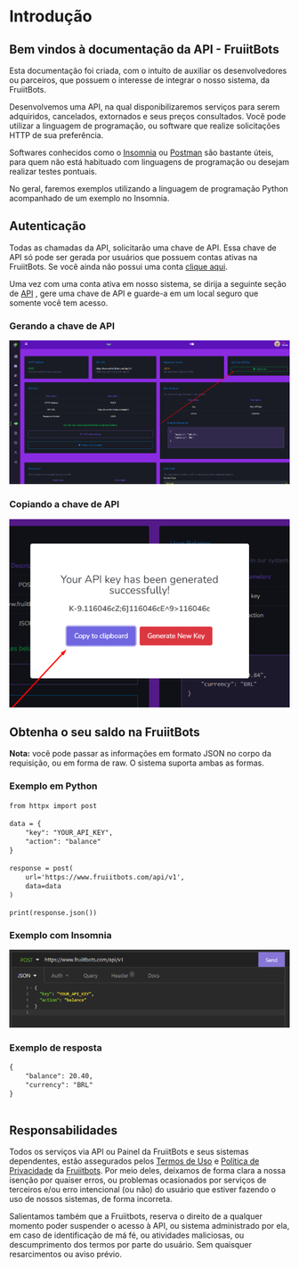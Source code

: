 # Introdução 
## Bem vindos à documentação da API - FruiitBots

Esta documentação foi criada, com o intuito de auxiliar os desenvolvedores ou parceiros, que possuem o interesse de integrar o nosso sistema, da FruiitBots.  

Desenvolvemos uma API, na qual disponibilizaremos serviços para serem adquiridos, cancelados, extornados e seus preços consultados.  Você pode utilizar a linguagem de programação, ou software que realize solicitações HTTP de sua preferência.   

Softwares conhecidos como o [Insomnia](https://insomnia.rest/) ou [Postman](https://www.postman.com/) são bastante úteis, para quem não está habituado com linguagens de programação ou desejam realizar testes pontuais.  

No geral, faremos exemplos utilizando a linguagem de programação Python acompanhado de um exemplo no Insomnia. 


## Autenticação

Todas as chamadas da API, solicitarão uma chave de API. Essa chave de API só pode ser gerada por usuários que possuem contas ativas na FruiitBots. Se você ainda não possui uma conta [clique aqui](https://www.fruiitbots.com/criar_conta).

Uma vez com uma conta ativa em nosso sistema, se dirija a seguinte seção de  [API](https://www.fruiitbots.com/painel/api) , gere uma chave de API e guarde-a em um local seguro que somente você tem acesso.

### Gerando a chave de API
![Image](./img/key.png)

### Copiando a chave de API
![Image](./img/save.png)


## Obtenha o seu saldo na FruiitBots

**Nota:** você pode passar as informações em formato JSON no corpo da requisição, ou em forma de raw. O sistema suporta ambas as formas.

### Exemplo em Python
```{.py3 linenums="1"} 
from httpx import post

data = {
    "key": "YOUR_API_KEY",
    "action": "balance"
}

response = post(
    url='https://www.fruiitbots.com/api/v1',
    data=data
)

print(response.json())
```

### Exemplo com Insomnia
![Image](./img/insomnia_post_balance.png)

### Exemplo de resposta 

```
{
	"balance": 20.40,
	"currency": "BRL"
}
   
```


## Responsabilidades

Todos os serviços via API ou Painel da FruiitBots  e seus sistemas dependentes, estão assegurados pelos [Termos de Uso](https://www.fruiitbots.com/termos) e [Política de Privacidade](https://www.fruiitbots.com/politica) da [Fruiitbots](https://www.fruiitbots.com/). Por meio deles, deixamos de forma clara a nossa isenção por quaiser erros, ou problemas ocasionados por serviços de terceiros e/ou erro intencional (ou não) do usuário que estiver fazendo o uso de nossos sistemas, de forma incorreta.

Salientamos também que a Fruiitbots, reserva o direito de a qualquer momento poder suspender o acesso à API, ou sistema administrado por ela, em caso de identificação de má fé, ou atividades maliciosas, ou descumprimento dos termos por parte do usuário. Sem quaisquer resarcimentos ou aviso prévio. 
